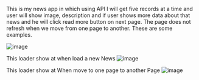 This is my news app in which using API I will get five records at a time and user will show image, description and if user shows more data about that news and he will click read more button on next page. The page does not refresh when we move from one page to another. These are some examples.

![image](https://user-images.githubusercontent.com/102573818/231537131-30cb4d1a-9d8a-464c-ae11-3f39d9e842db.png)

This loader show at when load a new News
![image](https://user-images.githubusercontent.com/102573818/231537141-e6e39c66-7bc6-4a0f-907d-55237467e79f.png)

This loader show at When move to one page to another Page
![image](https://user-images.githubusercontent.com/102573818/231537154-20d4ab35-fc0c-4bf4-9a9d-0e4a5c8d52d3.png) 